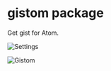 # gistom package

Get gist for Atom.

![Settings](https://raw.github.com/johna1203/gistom/master/settings.gif)

![Gistom](https://raw.github.com/johna1203/gistom/master/gistom.gif)
